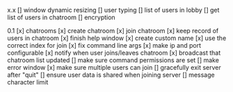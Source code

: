 x.x
[] window dynamic resizing
[] user typing
[] list of users in lobby
[] get list of users in chatroom
[] encryption

0.1
[x] chatrooms
[x] create chatroom
[x] join chatroom
[x] keep record of users in chatroom
[x] finish help window
[x] create custom name
[x] use the correct index for join
[x] fix command line args
[x] make ip and port configurable
[x] notify when user joins/leaves chatroom
[x] broadcast that chatroom list updated
[] make sure command permissions are set
[] make error window
[x] make sure multiple users can join
[] gracefully exit server after "quit"
[] ensure user data is shared when joining server
[] message character limit


